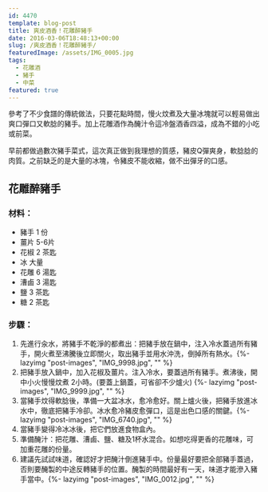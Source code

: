 ```yaml
---
id: 4470
template: blog-post
title: 爽皮酒香！花雕醉豬手
date: 2016-03-06T18:48:13+00:00
slug: /爽皮酒香！花雕醉豬手/
featuredImage: /assets/IMG_0005.jpg
tags:
  - 花雕酒
  - 豬手
  - 中菜
featured: true
---
```

參考了不少食譜的傳統做法，只要花點時間，慢火炆煮及大量冰塊就可以輕易做出爽口彈口又軟腍的豬手。加上花雕酒作為醃汁令這冷盤酒香四溢，成為不錯的小吃或前菜。

<!--more-->

早前都做過數次豬手菜式，這次真正做到我理想的質感，豬皮Q彈爽身，軟腍腍的肉質。之前缺乏的是大量的冰塊，令豬皮不能收縮，做不出彈牙的口感。

## 花雕醉豬手

### 材料：

* 豬手 1 份
* 薑片 5-6片
* 花椒 2 茶匙
* 冰 大量
* 花雕 6 湯匙
* 漕鹵 3 湯匙
* 鹽 3 茶匙
* 糖 2 茶匙

### 步驟：

  1. 先進行汆水，將豬手不乾淨的都煮出：把豬手放在鍋中，注入冷水蓋過所有豬手，開火煮至沸騰後立即關火，取出豬手並用水沖洗，倒掉所有熱水。{%- lazyimg "post-images", "IMG_9998.jpg", "" %}
  2. 把豬手放入鍋中，加入花椒及薑片。注入冷水，要蓋過所有豬手。煮沸後，開中小火慢慢炆煮 2小時。(要蓋上鍋蓋，可省卻不少爐火) {%- lazyimg "post-images", "IMG_9999.jpg", "" %}
  3. 當豬手炆得軟腍後，準備一大盆冰水，愈冷愈好。關上爐火後，把豬手放進冰水中，徹底把豬手冷卻。冰水愈冷豬皮愈彈口，這是出色口感的關鍵。{%- lazyimg "post-images", "IMG_6740.jpg", "" %}
  4. 當豬手變得冷冰冰後，把它們放進食物盒內。
  5. 準備醃汁：把花雕、漕鹵、鹽、糖及1杯水混合。如想吃得更香的花雕味，可加重花雕的份量。
  6. 建議先試試味道，確認好才把醃汁倒進豬手中。份量最好要把全部豬手蓋過，否則要醃製的中途反轉豬手的位置。醃製的時間最好有一天，味道才能滲入豬手當中。{%- lazyimg "post-images", "IMG_0012.jpg", "" %}
